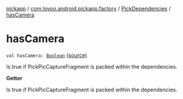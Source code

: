 [pickapp](../../index.md) / [com.lovoo.android.pickapp.factory](../index.md) / [PickDependencies](index.md) / [hasCamera](./has-camera.md)

# hasCamera

`val hasCamera: `[`Boolean`](https://kotlinlang.org/api/latest/jvm/stdlib/kotlin/-boolean/index.html) [(source)](https://github.com/lovoo/android-pickpic/blob/master/pickapp/pickapp/src/main/kotlin/com/lovoo/android/pickapp/factory/PickDependencies.kt#L38)

Is true if PickPicCaptureFragment is packed within the dependencies.

**Getter**

Is true if PickPicCaptureFragment is packed within the dependencies.

